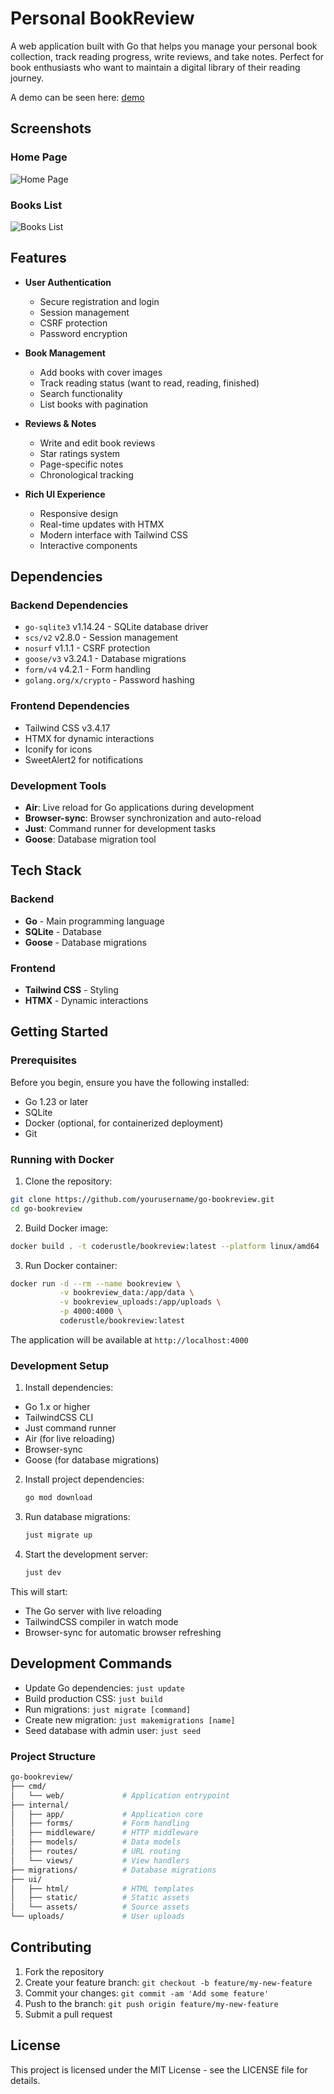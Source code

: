 # Personal BookReview

A web application built with Go that helps you manage your personal book collection, track reading progress, write reviews, and take notes. Perfect for book enthusiasts who want to maintain a digital library of their reading journey.

A demo can be seen here: [demo](https://books.coderustle.dev)

## Screenshots

### Home Page
![Home Page](ui/assets/demo/home.png)

### Books List
![Books List](/ui/assets/demo/books.png)

## Features

- **User Authentication**
    - Secure registration and login
    - Session management
    - CSRF protection
    - Password encryption

- **Book Management**
    - Add books with cover images
    - Track reading status (want to read, reading, finished)
    - Search functionality
    - List books with pagination

- **Reviews & Notes**
    - Write and edit book reviews
    - Star ratings system
    - Page-specific notes
    - Chronological tracking

- **Rich UI Experience**
    - Responsive design
    - Real-time updates with HTMX
    - Modern interface with Tailwind CSS
    - Interactive components

## Dependencies

### Backend Dependencies
- `go-sqlite3` v1.14.24 - SQLite database driver
- `scs/v2` v2.8.0 - Session management
- `nosurf` v1.1.1 - CSRF protection
- `goose/v3` v3.24.1 - Database migrations
- `form/v4` v4.2.1 - Form handling
- `golang.org/x/crypto` - Password hashing

### Frontend Dependencies
- Tailwind CSS v3.4.17
- HTMX for dynamic interactions
- Iconify for icons
- SweetAlert2 for notifications

### Development Tools
- **Air**: Live reload for Go applications during development
- **Browser-sync**: Browser synchronization and auto-reload
- **Just**: Command runner for development tasks
- **Goose**: Database migration tool

## Tech Stack

### Backend
- **Go** - Main programming language
- **SQLite** - Database
- **Goose** - Database migrations

### Frontend
- **Tailwind CSS** - Styling
- **HTMX** - Dynamic interactions

## Getting Started

### Prerequisites

Before you begin, ensure you have the following installed:
- Go 1.23 or later
- SQLite
- Docker (optional, for containerized deployment)
- Git

### Running with Docker

1. Clone the repository:
```bash
git clone https://github.com/yourusername/go-bookreview.git
cd go-bookreview
```
2. Build Docker image:
```bash
docker build . -t coderustle/bookreview:latest --platform linux/amd64
```
3. Run Docker container:
```bash
docker run -d --rm --name bookreview \
           -v bookreview_data:/app/data \
           -v bookreview_uploads:/app/uploads \
           -p 4000:4000 \
           coderustle/bookreview:latest
```

The application will be available at `http://localhost:4000`

### Development Setup

1. Install dependencies:
  - Go 1.x or higher
  - TailwindCSS CLI
  - Just command runner
  - Air (for live reloading)
  - Browser-sync
  - Goose (for database migrations)

2. Install project dependencies:
   ```bash
   go mod download
   ```

3. Run database migrations:
   ```bash
   just migrate up
   ```

4. Start the development server:
   ```bash
   just dev
   ```

This will start:
- The Go server with live reloading
- TailwindCSS compiler in watch mode
- Browser-sync for automatic browser refreshing

## Development Commands

- Update Go dependencies: `just update`
- Build production CSS: `just build`
- Run migrations: `just migrate [command]`
- Create new migration: `just makemigrations [name]`
- Seed database with admin user: `just seed`

### Project Structure

```bash
go-bookreview/
├── cmd/
│   └── web/             # Application entrypoint
├── internal/
│   ├── app/             # Application core
│   ├── forms/           # Form handling
│   ├── middleware/      # HTTP middleware
│   ├── models/          # Data models
│   ├── routes/          # URL routing
│   └── views/           # View handlers
├── migrations/          # Database migrations
├── ui/
│   ├── html/            # HTML templates
│   ├── static/          # Static assets
│   └── assets/          # Source assets
└── uploads/             # User uploads
```
## Contributing

1. Fork the repository
2. Create your feature branch: `git checkout -b feature/my-new-feature`
3. Commit your changes: `git commit -am 'Add some feature'`
4. Push to the branch: `git push origin feature/my-new-feature`
5. Submit a pull request

## License

This project is licensed under the MIT License - see the LICENSE file for details.